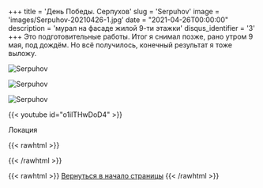 +++
title = 'День Победы. Серпухов'
slug = 'Serpuhov'
image = 'images/Serpuhov-20210426-1.jpg'
date = "2021-04-26T00:00:00"
description = 'мурал на фасаде жилой 9-ти этажки'
disqus_identifier = '3'
+++
Это подготовительные работы. Итог я снимал позже, рано утром 9 мая, под дождём. Но всё получилось, конечный результат я тоже выложу.

![Serpuhov](/images/Serpuhov-20210426-2.jpg)

![Serpuhov](/images/Serpuhov-20210426-3.jpg)

![Serpuhov](/images/Serpuhov-20210426-4.jpg)

{{< youtube id="o1ilTHwDoD4" >}}

Локация

{{< rawhtml >}}
<script type="text/javascript" charset="utf-8" async src="https://api-maps.yandex.ru/services/constructor/1.0/js/?um=constructor%3Ae55b1de37c4daa14dd92aeb508fe8e6084ed9d0b6aa5e96f186a1c4a14c674e4&amp;width=500&amp;height=400&amp;lang=ru_RU&amp;scroll=true"></script>
{{< /rawhtml >}}

{{< rawhtml >}}
<a href="#">Вернуться в начало страницы</a>
{{< /rawhtml >}}
